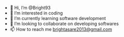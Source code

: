 - 👋 Hi, I’m @Bright93
- 👀 I’m interested in coding
- 🌱 I’m currently learning software development
- 💞️ I’m looking to collaborate on developing softwares
- 📫 How to reach me brightasare2013@gmail.com

<!---
Bright93/Bright93 is a ✨ special ✨ repository because its `README.md` (this file) appears on your GitHub profile.
You can click the Preview link to take a look at your changes.
--->
